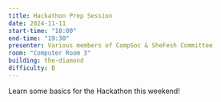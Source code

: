 ```yaml
---
title: Hackathon Prep Session
date: 2024-11-11
start-time: "18:00"
end-time: "19:30"
presenter: Various members of CompSoc & SheFesh Committee
room: "Computer Room 3"
building: the-diamond
difficulty: B
---
```


Learn some basics for the Hackathon this weekend!
